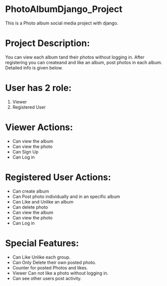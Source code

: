 # PhotoAlbumDjango_Project
This is a Photo album social media project with django.

# Project Description:
You can view each album tand their photos without logging in.
After registering you can createand and like an album, post photos in each album. 
Detailed info is given below.

# User has 2 role:
1. Viewer 
2. Registered  User


# Viewer Actions:
- Can view the album
- Can view the photo
- Can Sign Up
- Can Log in



# Registered User Actions:
- Can create album
- Can Post photo individually and in an specific album
- Can Like and Unlike an album
- Can delete photo 
- Can view the album
- Can view the photo
- Can Log in

# Special Features:
- Can Like Unlike each group.
- Can Only Delete their own posted photo.
- Counter for posted Photos and likes. 
- Viewer Can not like a photo without logging in.
- Can see other users post activity.
